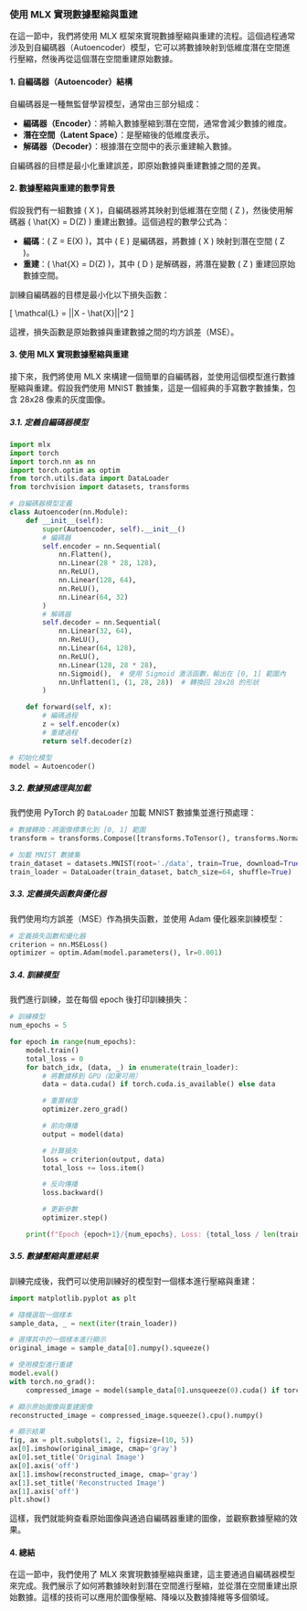 ### 使用 MLX 實現數據壓縮與重建

在這一節中，我們將使用 MLX 框架來實現數據壓縮與重建的流程。這個過程通常涉及到自編碼器（Autoencoder）模型，它可以將數據映射到低維度潛在空間進行壓縮，然後再從這個潛在空間重建原始數據。

#### 1. **自編碼器（Autoencoder）結構**

自編碼器是一種無監督學習模型，通常由三部分組成：

- **編碼器（Encoder）**：將輸入數據壓縮到潛在空間，通常會減少數據的維度。
- **潛在空間（Latent Space）**：是壓縮後的低維度表示。
- **解碼器（Decoder）**：根據潛在空間中的表示重建輸入數據。

自編碼器的目標是最小化重建誤差，即原始數據與重建數據之間的差異。

#### 2. **數據壓縮與重建的數學背景**

假設我們有一組數據 \( X \)，自編碼器將其映射到低維潛在空間 \( Z \)，然後使用解碼器 \( \hat{X} = D(Z) \) 重建出數據。這個過程的數學公式為：

- **編碼**：\( Z = E(X) \)，其中 \( E \) 是編碼器，將數據 \( X \) 映射到潛在空間 \( Z \)。
- **重建**：\( \hat{X} = D(Z) \)，其中 \( D \) 是解碼器，將潛在變數 \( Z \) 重建回原始數據空間。

訓練自編碼器的目標是最小化以下損失函數：

\[
\mathcal{L} = ||X - \hat{X}||^2
\]

這裡，損失函數是原始數據與重建數據之間的均方誤差（MSE）。

#### 3. **使用 MLX 實現數據壓縮與重建**

接下來，我們將使用 MLX 來構建一個簡單的自編碼器，並使用這個模型進行數據壓縮與重建。假設我們使用 MNIST 數據集，這是一個經典的手寫數字數據集，包含 28x28 像素的灰度圖像。

##### 3.1. **定義自編碼器模型**

```python
import mlx
import torch
import torch.nn as nn
import torch.optim as optim
from torch.utils.data import DataLoader
from torchvision import datasets, transforms

# 自編碼器模型定義
class Autoencoder(nn.Module):
    def __init__(self):
        super(Autoencoder, self).__init__()
        # 編碼器
        self.encoder = nn.Sequential(
            nn.Flatten(),
            nn.Linear(28 * 28, 128),
            nn.ReLU(),
            nn.Linear(128, 64),
            nn.ReLU(),
            nn.Linear(64, 32)
        )
        # 解碼器
        self.decoder = nn.Sequential(
            nn.Linear(32, 64),
            nn.ReLU(),
            nn.Linear(64, 128),
            nn.ReLU(),
            nn.Linear(128, 28 * 28),
            nn.Sigmoid(),  # 使用 Sigmoid 激活函數，輸出在 [0, 1] 範圍內
            nn.Unflatten(1, (1, 28, 28))  # 轉換回 28x28 的形狀
        )

    def forward(self, x):
        # 編碼過程
        z = self.encoder(x)
        # 重建過程
        return self.decoder(z)

# 初始化模型
model = Autoencoder()
```

##### 3.2. **數據預處理與加載**

我們使用 PyTorch 的 `DataLoader` 加載 MNIST 數據集並進行預處理：

```python
# 數據轉換：將圖像標準化到 [0, 1] 範圍
transform = transforms.Compose([transforms.ToTensor(), transforms.Normalize((0.5,), (0.5,))])

# 加載 MNIST 數據集
train_dataset = datasets.MNIST(root='./data', train=True, download=True, transform=transform)
train_loader = DataLoader(train_dataset, batch_size=64, shuffle=True)
```

##### 3.3. **定義損失函數與優化器**

我們使用均方誤差（MSE）作為損失函數，並使用 Adam 優化器來訓練模型：

```python
# 定義損失函數和優化器
criterion = nn.MSELoss()
optimizer = optim.Adam(model.parameters(), lr=0.001)
```

##### 3.4. **訓練模型**

我們進行訓練，並在每個 epoch 後打印訓練損失：

```python
# 訓練模型
num_epochs = 5

for epoch in range(num_epochs):
    model.train()
    total_loss = 0
    for batch_idx, (data, _) in enumerate(train_loader):
        # 將數據移到 GPU（如果可用）
        data = data.cuda() if torch.cuda.is_available() else data

        # 重置梯度
        optimizer.zero_grad()

        # 前向傳播
        output = model(data)

        # 計算損失
        loss = criterion(output, data)
        total_loss += loss.item()

        # 反向傳播
        loss.backward()

        # 更新參數
        optimizer.step()

    print(f"Epoch {epoch+1}/{num_epochs}, Loss: {total_loss / len(train_loader)}")
```

##### 3.5. **數據壓縮與重建結果**

訓練完成後，我們可以使用訓練好的模型對一個樣本進行壓縮與重建：

```python
import matplotlib.pyplot as plt

# 隨機選取一個樣本
sample_data, _ = next(iter(train_loader))

# 選擇其中的一個樣本進行顯示
original_image = sample_data[0].numpy().squeeze()

# 使用模型進行重建
model.eval()
with torch.no_grad():
    compressed_image = model(sample_data[0].unsqueeze(0).cuda() if torch.cuda.is_available() else sample_data[0].unsqueeze(0))

# 顯示原始圖像與重建圖像
reconstructed_image = compressed_image.squeeze().cpu().numpy()

# 顯示結果
fig, ax = plt.subplots(1, 2, figsize=(10, 5))
ax[0].imshow(original_image, cmap='gray')
ax[0].set_title('Original Image')
ax[0].axis('off')
ax[1].imshow(reconstructed_image, cmap='gray')
ax[1].set_title('Reconstructed Image')
ax[1].axis('off')
plt.show()
```

這樣，我們就能夠查看原始圖像與通過自編碼器重建的圖像，並觀察數據壓縮的效果。

#### 4. **總結**

在這一節中，我們使用了 MLX 來實現數據壓縮與重建，這主要通過自編碼器模型來完成。我們展示了如何將數據映射到潛在空間進行壓縮，並從潛在空間重建出原始數據。這樣的技術可以應用於圖像壓縮、降噪以及數據降維等多個領域。